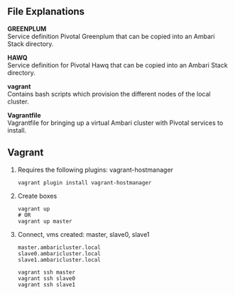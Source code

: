 File Explanations
-----------------
__GREENPLUM__  
Service definition Pivotal Greenplum that can be copied into an Ambari Stack directory.

__HAWQ__  
Service definition for Pivotal Hawq that can be copied into an Ambari Stack directory.

__vagrant__  
Contains bash scripts which provision the different nodes of the local cluster.

__Vagrantfile__  
Vagrantfile for bringing up a virtual Ambari cluster with Pivotal services to install.

Vagrant
-------

1. Requires the following plugins: vagrant-hostmanager

    ```
    vagrant plugin install vagrant-hostmanager
    ```

2. Create boxes

    ```
    vagrant up
    # OR
    vagrant up master
    ```

3. Connect, vms created: master, slave0, slave1
    
    ```
    master.ambaricluster.local
    slave0.ambaricluster.local
    slave1.ambaricluster.local

    vagrant ssh master
    vagrant ssh slave0
    vagrant ssh slave1
    ```